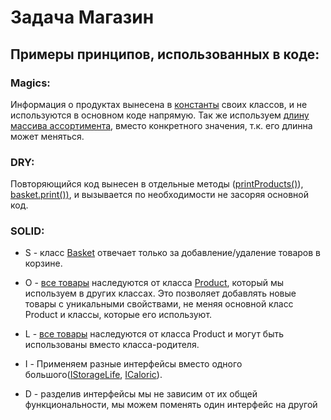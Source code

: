 # Задача Магазин
## Примеры принципов, использованных в коде:

### Magics:
Информация о продуктах вынесена в [константы](https://github.com/Anton-twista/javacore_solid/blob/main/src/main/java/org/example/product/Sausage.java) своих классов,
и не используются в основном коде напрямую. Так же используем [длину массива ассортимента](https://github.com/Anton-twista/javacore_solid/blob/bc1505122c355430b0064cfc8fcd6707532bb787/src/main/java/org/example/App.java#L97), вместо конкретного значения, т.к. его длинна может меняться.
### DRY:
Повторяющийся код вынесен в отдельные методы ([printProducts()](https://github.com/Anton-twista/javacore_solid/blob/a8262ee883cc28a624107056725f8a68716a24b8/src/main/java/org/example/App.java#L93)), [basket.print())](https://github.com/Anton-twista/javacore_solid/blob/a8262ee883cc28a624107056725f8a68716a24b8/src/main/java/org/example/basket/Basket.java#L39),
и вызывается по необходимости не засоряя основной код.

### SOLID:
* S - класс [Basket](https://github.com/Anton-twista/javacore_solid/blob/main/src/main/java/org/example/basket/Basket.java) отвечает только за добавление/удаление товаров в корзине.

* O - [все товары](https://github.com/Anton-twista/javacore_solid/blob/main/src/main/java/org/example/product/Water.java) наследуются от класса [Product](https://github.com/Anton-twista/javacore_solid/blob/main/src/main/java/org/example/product/Product.java), который мы используем в других классах.
  Это позволяет добавлять новые товары с уникальными свойствами,
  не меняя основной класс Product и классы, которые его используют.

* L - [все товары](https://github.com/Anton-twista/javacore_solid/tree/main/src/main/java/org/example/product) наследуются от класса Product и могут быть использованы вместо класса-родителя.

* I - Применяем разные интерфейсы вместо одного большого([IStorageLife](https://github.com/Anton-twista/javacore_solid/blob/main/src/main/java/org/example/product/IStorageLife.java), [ICaloric](https://github.com/Anton-twista/javacore_solid/blob/main/src/main/java/org/example/product/ICaloric.java)).

* D - разделив интерфейсы мы не зависим от их общей функциональности, 
 мы можем поменять один интерфейс на другой
